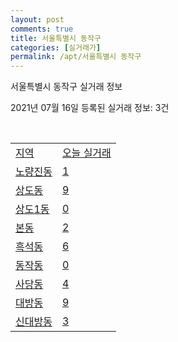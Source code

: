 ```yaml
---
layout: post
comments: true
title: 서울특별시 동작구
categories: [실거래가]
permalink: /apt/서울특별시 동작구
---
```


서울특별시 동작구 실거래 정보

2021년 07월 16일 등록된 실거래 정보: 3건

<script type="text/javascript">
  google.charts.load('current', {'packages':['corechart']});
  google.charts.setOnLoadCallback(drawChart);

  function drawChart() {
    var data = google.visualization.arrayToDataTable([['거래일', '매매', '전월세', '전매'], ['20-07', 191, 367, 0], ['20-08', 228, 533, 0], ['20-09', 150, 437, 3], ['20-10', 163, 552, 1], ['20-11', 224, 601, 0], ['20-12', 291, 600, 1], ['21-01', 204, 640, 0], ['21-02', 117, 540, 1], ['21-03', 113, 552, 0], ['21-04', 107, 407, 0], ['21-05', 163, 542, 0], ['21-06', 109, 351, 0], ['21-07', 16, 84, 0]]);

    var options = {
      title: '최근 1년간 유형별 거래량 추이',
      legend: { position: 'bottom' }
    };

    var chart = new google.visualization.LineChart(document.getElementById('columnchart_material'));
    chart.draw(data, (options));
  }
</script>

<div id="columnchart_material" style="width: 95%; margin-left: -35px"></div>
<br>
<table class="sortable">
  <tr>
    <td><a href="#">지역</a></td>
    <td><a href="#">오늘 실거래</a></td>
  </tr>

  
  <tr class="item">
    <td><a href="서울특별시 동작구 노량진동">노량진동</a></td>
    <td><a href="서울특별시 동작구 노량진동">1</a></td>
  </tr>
    

  <tr class="item">
    <td><a href="서울특별시 동작구 상도동">상도동</a></td>
    <td><a href="서울특별시 동작구 상도동">9</a></td>
  </tr>
    

  <tr class="item">
    <td><a href="서울특별시 동작구 상도1동">상도1동</a></td>
    <td><a href="서울특별시 동작구 상도1동">0</a></td>
  </tr>
    

  <tr class="item">
    <td><a href="서울특별시 동작구 본동">본동</a></td>
    <td><a href="서울특별시 동작구 본동">2</a></td>
  </tr>
    

  <tr class="item">
    <td><a href="서울특별시 동작구 흑석동">흑석동</a></td>
    <td><a href="서울특별시 동작구 흑석동">6</a></td>
  </tr>
    

  <tr class="item">
    <td><a href="서울특별시 동작구 동작동">동작동</a></td>
    <td><a href="서울특별시 동작구 동작동">0</a></td>
  </tr>
    

  <tr class="item">
    <td><a href="서울특별시 동작구 사당동">사당동</a></td>
    <td><a href="서울특별시 동작구 사당동">4</a></td>
  </tr>
    

  <tr class="item">
    <td><a href="서울특별시 동작구 대방동">대방동</a></td>
    <td><a href="서울특별시 동작구 대방동">9</a></td>
  </tr>
    

  <tr class="item">
    <td><a href="서울특별시 동작구 신대방동">신대방동</a></td>
    <td><a href="서울특별시 동작구 신대방동">3</a></td>
  </tr>
    


</table>


    